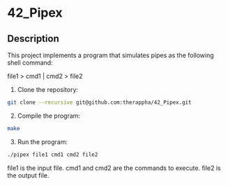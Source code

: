 # 42_Pipex

## Description

This project implements a program that simulates pipes as the following shell command:

file1 > cmd1 | cmd2 > file2
1. Clone the repository:
```bash
git clone --recursive git@github.com:therappha/42_Pipex.git
```
2. Compile the program:
```bash
make
```
3. Run the program:

```bash
./pipex file1 cmd1 cmd2 file2
```
file1 is the input file.
cmd1 and cmd2 are the commands to execute.
file2 is the output file.
